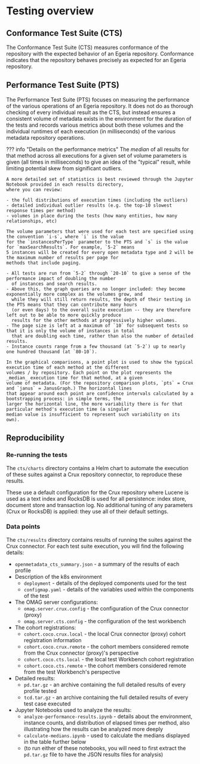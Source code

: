 <!-- SPDX-License-Identifier: CC-BY-4.0 -->
<!-- Copyright Contributors to the ODPi Egeria project. -->

# Testing overview

## Conformance Test Suite (CTS)

The Conformance Test Suite (CTS) measures conformance of the repository with the expected behavior of an Egeria
repository. Conformance indicates that the repository behaves precisely as expected for an Egeria repository.

## Performance Test Suite (PTS)

The Performance Test Suite (PTS) focuses on measuring the performance of the various operations of an Egeria repository.
It does not do as thorough checking of every individual result as the CTS, but instead ensures a consistent volume of
metadata exists in the environment for the duration of the tests and records various metrics about both these volumes
and the individual runtimes of each execution (in milliseconds) of the various metadata repository operations.

<!-- Following is a table of the specific median values for each repository and volume (also including the results for
methods that are only currently implemented by the Crux repository connector, or only return in a sufficiently timely
manner to be included in the tests): -->

??? info "Details on the performance metrics"
    The _median_ of all results for that method across all executions for a given set of volume parameters is given
    (all times in milliseconds) to give an idea of the "typical" result, while limiting potential skew from significant
    outliers.

    A more detailed set of statistics is best reviewed through the Jupyter Notebook provided in each results directory,
    where you can review:

    - the full distributions of execution times (including the outliers)
    - detailed individual outlier results (e.g. the top-10 slowest response times per method)
    - volumes in place during the tests (how many entities, how many relationships, etc)
    
    The volume parameters that were used for each test are specified using the convention `i-s`, where `i` is the value
    for the `instancesPerType` parameter to the PTS and `s` is the value for `maxSearchResults`. For example, `5-2` means
    5 instances will be created for every open metadata type and 2 will be the maximum number of results per page for
    methods that include paging.

    - All tests are run from `5-2` through `20-10` to give a sense of the performance impact of doubling the number
      of instances and search results.
    - Above this, the graph queries are no longer included: they become exponentially more complex as the volumes grow, and
      while they will still return results, the depth of their testing in the PTS means that they can contribute many hours
      (or even days) to the overall suite execution -- they are therefore left out to be able to more quickly produce
      results for the other methods at progressively higher volumes.
    - The page size is left at a maximum of `10` for subsequent tests so that it is only the volume of instances in total
      that are doubling each time, rather than also the number of detailed results.
    - Instance counts range from a few thousand (at `5-2`) up to nearly one hundred thousand (at `80-10`).
    
    In the graphical comparisons, a point plot is used to show the typical execution time of each method at the different
    volumes / by repository. Each point on the plot represents the _median_ execution time for that method, at a given
    volume of metadata. (For the repository comparison plots, `pts` = Crux and `janus` = JanusGraph.) The horizontal lines
    that appear around each point are confidence intervals calculated by a bootstrapping process: in simple terms, the
    larger the horizontal line, the more variability there is for that particular method's execution time (a singular
    median value is insufficient to represent such variability on its own).

## Reproducibility

### Re-running the tests

The `cts/charts` directory contains a Helm chart to automate the execution of these suites against a Crux repository
connector, to reproduce these results.

These use a default configuration for the Crux repository where Lucene is used as a text index and RocksDB is used for
all persistence: index store, document store and transaction log. No additional tuning of any parameters (Crux or RocksDB)
is applied: they use all of their default settings.

### Data points

The `cts/results` directory contains results of running the suites against the Crux connector. For each test suite execution,
you will find the following details:

- `openmetadata_cts_summary.json` - a summary of the results of each profile
- Description of the k8s environment
    - `deployment` - details of the deployed components used for the test
    - `configmap.yaml` - details of the variables used within the components of the test
- The OMAG server configurations:
    - `omag.server.crux.config` - the configuration of the Crux connector (proxy)
    - `omag.server.cts.config` - the configuration of the test workbench
- The cohort registrations:
    - `cohort.coco.crux.local` - the local Crux connector (proxy) cohort registration information
    - `cohort.coco.crux.remote` - the cohort members considered remote from the Crux connector (proxy)'s perspective
    - `cohort.coco.cts.local` - the local test Workbench cohort registration
    - `cohort.coco.cts.remote` - the cohort members considered remote from the test Workbench's perspective
- Detailed results:
    - `pd.tar.gz` - an archive containing the full detailed results of every profile tested
    - `tcd.tar.gz` - an archive containing the full detailed results of every test case executed
- Jupyter Notebooks used to analyze the results:
    - `analyze-performance-results.ipynb` - details about the environment, instance counts, and distribution of elapsed
      times per method, also illustrating how the results can be analyzed more deeply
    - `calculate-medians.ipynb` - used to calculate the medians displayed in the table further below
    - (to run either of these notebooks, you will need to first extract the `pd.tar.gz` file to have the JSON results
      files for analysis)
